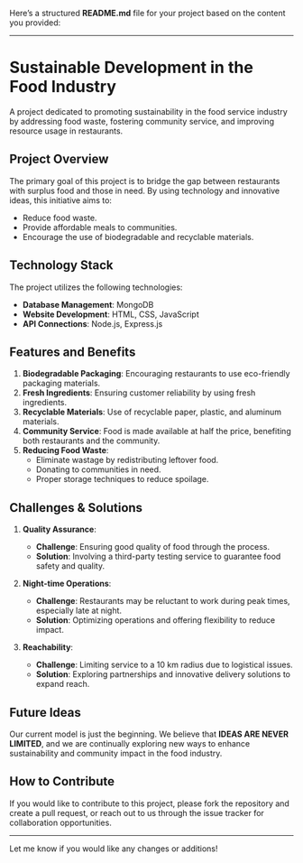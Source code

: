 Here’s a structured **README.md** file for your project based on the content you provided:

---

# Sustainable Development in the Food Industry

A project dedicated to promoting sustainability in the food service industry by addressing food waste, fostering community service, and improving resource usage in restaurants.

## Project Overview

The primary goal of this project is to bridge the gap between restaurants with surplus food and those in need. By using technology and innovative ideas, this initiative aims to:

- Reduce food waste.
- Provide affordable meals to communities.
- Encourage the use of biodegradable and recyclable materials.

## Technology Stack

The project utilizes the following technologies:

- **Database Management**: MongoDB
- **Website Development**: HTML, CSS, JavaScript
- **API Connections**: Node.js, Express.js

## Features and Benefits

1. **Biodegradable Packaging**: Encouraging restaurants to use eco-friendly packaging materials.
2. **Fresh Ingredients**: Ensuring customer reliability by using fresh ingredients.
3. **Recyclable Materials**: Use of recyclable paper, plastic, and aluminum materials.
4. **Community Service**: Food is made available at half the price, benefiting both restaurants and the community.
5. **Reducing Food Waste**:
    - Eliminate wastage by redistributing leftover food.
    - Donating to communities in need.
    - Proper storage techniques to reduce spoilage.

## Challenges & Solutions

1. **Quality Assurance**:
   - **Challenge**: Ensuring good quality of food through the process.
   - **Solution**: Involving a third-party testing service to guarantee food safety and quality.
   
2. **Night-time Operations**:
   - **Challenge**: Restaurants may be reluctant to work during peak times, especially late at night.
   - **Solution**: Optimizing operations and offering flexibility to reduce impact.

3. **Reachability**:
   - **Challenge**: Limiting service to a 10 km radius due to logistical issues.
   - **Solution**: Exploring partnerships and innovative delivery solutions to expand reach.

## Future Ideas

Our current model is just the beginning. We believe that **IDEAS ARE NEVER LIMITED**, and we are continually exploring new ways to enhance sustainability and community impact in the food industry.

## How to Contribute

If you would like to contribute to this project, please fork the repository and create a pull request, or reach out to us through the issue tracker for collaboration opportunities.

---

Let me know if you would like any changes or additions!
